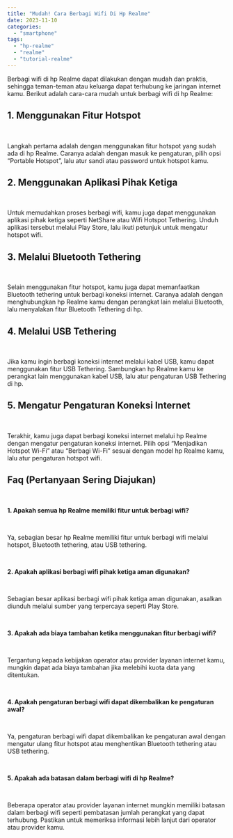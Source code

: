 ```yaml
---
title: "Mudah! Cara Berbagi Wifi Di Hp Realme"
date: 2023-11-10
categories: 
  - "smartphone"
tags: 
  - "hp-realme"
  - "realme"
  - "tutorial-realme"
---
```


Berbagi wifi di hp Realme dapat dilakukan dengan mudah dan praktis, sehingga teman-teman atau keluarga dapat terhubung ke jaringan internet kamu. Berikut adalah cara-cara mudah untuk berbagi wifi di hp Realme:

## 1\. Menggunakan Fitur Hotspot

 

Langkah pertama adalah dengan menggunakan fitur hotspot yang sudah ada di hp Realme. Caranya adalah dengan masuk ke pengaturan, pilih opsi “Portable Hotspot”, lalu atur sandi atau password untuk hotspot kamu.

## 2\. Menggunakan Aplikasi Pihak Ketiga

 

Untuk memudahkan proses berbagi wifi, kamu juga dapat menggunakan aplikasi pihak ketiga seperti NetShare atau Wifi Hotspot Tethering. Unduh aplikasi tersebut melalui Play Store, lalu ikuti petunjuk untuk mengatur hotspot wifi.

## 3\. Melalui Bluetooth Tethering

 

Selain menggunakan fitur hotspot, kamu juga dapat memanfaatkan Bluetooth tethering untuk berbagi koneksi internet. Caranya adalah dengan menghubungkan hp Realme kamu dengan perangkat lain melalui Bluetooth, lalu menyalakan fitur Bluetooth Tethering di hp.

## 4\. Melalui USB Tethering

 

Jika kamu ingin berbagi koneksi internet melalui kabel USB, kamu dapat menggunakan fitur USB Tethering. Sambungkan hp Realme kamu ke perangkat lain menggunakan kabel USB, lalu atur pengaturan USB Tethering di hp.

## 5\. Mengatur Pengaturan Koneksi Internet

 

Terakhir, kamu juga dapat berbagi koneksi internet melalui hp Realme dengan mengatur pengaturan koneksi internet. Pilih opsi “Menjadikan Hotspot Wi-Fi” atau “Berbagi Wi-Fi” sesuai dengan model hp Realme kamu, lalu atur pengaturan hotspot wifi.

## Faq (Pertanyaan Sering Diajukan)

 

**1\. Apakah semua hp Realme memiliki fitur untuk berbagi wifi?**

 

Ya, sebagian besar hp Realme memiliki fitur untuk berbagi wifi melalui hotspot, Bluetooth tethering, atau USB tethering.

 

**2\. Apakah aplikasi berbagi wifi pihak ketiga aman digunakan?**

 

Sebagian besar aplikasi berbagi wifi pihak ketiga aman digunakan, asalkan diunduh melalui sumber yang terpercaya seperti Play Store.

 

**3\. Apakah ada biaya tambahan ketika menggunakan fitur berbagi wifi?**

 

Tergantung kepada kebijakan operator atau provider layanan internet kamu, mungkin dapat ada biaya tambahan jika melebihi kuota data yang ditentukan.

 

**4\. Apakah pengaturan berbagi wifi dapat dikembalikan ke pengaturan awal?**

 

Ya, pengaturan berbagi wifi dapat dikembalikan ke pengaturan awal dengan mengatur ulang fitur hotspot atau menghentikan Bluetooth tethering atau USB tethering.

 

**5\. Apakah ada batasan dalam berbagi wifi di hp Realme?**

 

Beberapa operator atau provider layanan internet mungkin memiliki batasan dalam berbagi wifi seperti pembatasan jumlah perangkat yang dapat terhubung. Pastikan untuk memeriksa informasi lebih lanjut dari operator atau provider kamu.
